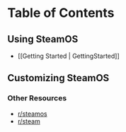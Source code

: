 # Table of Contents
## Using SteamOS

- [[Getting Started | GettingStarted]]

## Customizing SteamOS

### Other Resources

- [r/steamos](http://reddit.com/r/steamos)
- [r/steam](http://reddit.com/r/steam)